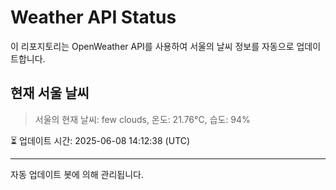 
# Weather API Status

이 리포지토리는 OpenWeather API를 사용하여 서울의 날씨 정보를 자동으로 업데이트합니다.

## 현재 서울 날씨
> 서울의 현재 날씨: few clouds, 온도: 21.76°C, 습도: 94%

⏳ 업데이트 시간: 2025-06-08 14:12:38 (UTC)

---
자동 업데이트 봇에 의해 관리됩니다.
